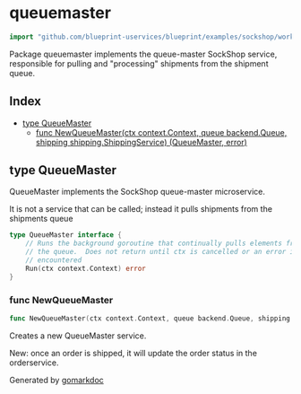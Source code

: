 <!-- Code generated by gomarkdoc. DO NOT EDIT -->

# queuemaster

```go
import "github.com/blueprint-uservices/blueprint/examples/sockshop/workflow/queuemaster"
```

Package queuemaster implements the queue\-master SockShop service, responsible for pulling and "processing" shipments from the shipment queue.

## Index

- [type QueueMaster](<#QueueMaster>)
  - [func NewQueueMaster\(ctx context.Context, queue backend.Queue, shipping shipping.ShippingService\) \(QueueMaster, error\)](<#NewQueueMaster>)


<a name="QueueMaster"></a>
## type QueueMaster

QueueMaster implements the SockShop queue\-master microservice.

It is not a service that can be called; instead it pulls shipments from the shipments queue

```go
type QueueMaster interface {
    // Runs the background goroutine that continually pulls elements from
    // the queue.  Does not return until ctx is cancelled or an error is
    // encountered
    Run(ctx context.Context) error
}
```

<a name="NewQueueMaster"></a>
### func NewQueueMaster

```go
func NewQueueMaster(ctx context.Context, queue backend.Queue, shipping shipping.ShippingService) (QueueMaster, error)
```

Creates a new QueueMaster service.

New: once an order is shipped, it will update the order status in the orderservice.

Generated by [gomarkdoc](<https://github.com/princjef/gomarkdoc>)

